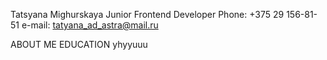 Tatsyana Mighurskaya
Junior Frontend Developer
Phone: +375 29 156-81-51
e-mail: tatyana_ad_astra@mail.ru

ABOUT ME
EDUCATION
 yhyyuuu
